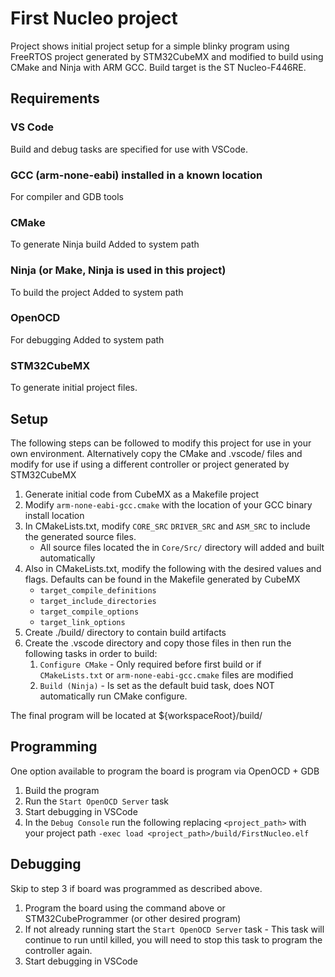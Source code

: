 # First Nucleo project
Project shows initial project setup for a simple blinky program using FreeRTOS project generated by STM32CubeMX and modified to build using CMake and Ninja with ARM GCC.
Build target is the ST Nucleo-F446RE.
## Requirements
### VS Code
Build and debug tasks are specified for use with VSCode.
### GCC (arm-none-eabi) installed in a known location
For compiler and GDB tools
### CMake
To generate Ninja build
Added to system path
### Ninja (or Make, Ninja is used in this project)
To build the project
Added to system path
### OpenOCD
For debugging
Added to system path
### STM32CubeMX
To generate initial project files. 

## Setup
The following steps can be followed to modify this project for use in your own environment. 
Alternatively copy the CMake and .vscode/ files and modify for use if using a different controller or project generated by STM32CubeMX
1. Generate initial code from CubeMX as a Makefile project
1. Modify `arm-none-eabi-gcc.cmake` with the location of your GCC binary install location
1. In CMakeLists.txt, modify `CORE_SRC` `DRIVER_SRC` and `ASM_SRC` to include the generated source files.
    * All source files located the in `Core/Src/` directory will added and built automatically
1. Also in CMakeLists.txt, modify the following with the desired values and flags. Defaults can be found in the Makefile generated by CubeMX
    * `target_compile_definitions`
    * `target_include_directories`
    * `target_compile_options`
    * `target_link_options`
1. Create ./build/ directory to contain build artifacts
1. Create the .vscode directory and copy those files in then run the following tasks in order to build:
    1. `Configure CMake` - Only required before first build or if `CMakeLists.txt` or `arm-none-eabi-gcc.cmake` files are modified
    1. `Build (Ninja)` - Is set as the default buid task, does NOT automatically run CMake configure.

The final program will be located at ${workspaceRoot}/build/

## Programming
One option available to program the board is program via OpenOCD + GDB

1. Build the program
1. Run the `Start OpenOCD Server` task
1. Start debugging in VSCode
1. In the `Debug Console` run the following replacing `<project_path>` with your project path `-exec load <project_path>/build/FirstNucleo.elf`

## Debugging
Skip to step 3 if board was programmed as described above.
1. Program the board using the command above or STM32CubeProgrammer (or other desired program)
1. If not already running start the `Start OpenOCD Server` task - This task will continue to run until killed, you will need to stop this task to program the controller again.
1. Start debugging in VSCode

